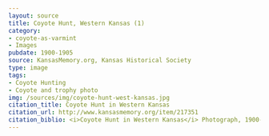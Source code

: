 ```yaml
---
layout: source
title: Coyote Hunt, Western Kansas (1)
category: 
- coyote-as-varmint
- Images
pubdate: 1900-1905
source: KansasMemory.org, Kansas Historical Society 
type: image
tags: 
- Coyote Hunting
- Coyote and trophy photo
img: /sources/img/coyote-hunt-west-kansas.jpg
citation_title: Coyote Hunt in Western Kansas
citation_url: http://www.kansasmemory.org/item/217351
citation_biblio: <i>Coyote Hunt in Western Kansas</i> Photograph, 1900-1905. Kansas Memory. http://www.kansasmemory.org/item/217351 Copy and Reuse Restrictions Apply. Permission Pending. 
---
```

